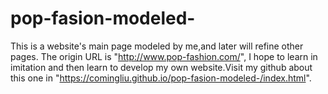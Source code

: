 # pop-fasion-modeled-
This is a website's main page modeled by me,and later will refine other pages.
The origin URL is "http://www.pop-fashion.com/", I hope to learn in imitation and then learn to develop my own website.Visit my github about this one in "https://comingliu.github.io/pop-fasion-modeled-/index.html".
